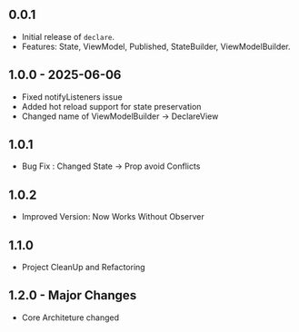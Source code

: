 ## 0.0.1

- Initial release of `declare`.
- Features: State<T>, ViewModel, Published<T>, StateBuilder, ViewModelBuilder.

## 1.0.0 - 2025-06-06

- Fixed notifyListeners issue
- Added hot reload support for state preservation
- Changed name of ViewModelBuilder -> DeclareView

## 1.0.1 
- Bug Fix : Changed State -> Prop avoid Conflicts

## 1.0.2
- Improved Version: Now Works Without Observer

## 1.1.0
- Project CleanUp and Refactoring

## 1.2.0 - Major Changes
- Core Architeture changed